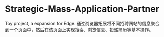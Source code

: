 # Strategic-Mass-Application-Partner
Toy project, a expansion for Edge.
通过浏览器拓展将不同招聘网站的信息聚合到一个页面中，然后在该页面上实现搜索、浏览信息、投递简历等基本操作。
